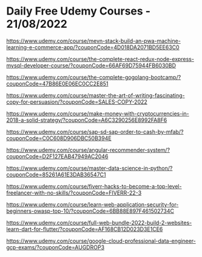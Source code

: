 # Daily Free Udemy Courses - 21/08/2022

https://www.udemy.com/course/mevn-stack-build-an-pwa-machine-learning-e-commerce-app/?couponCode=4D018DA2071BD5EE63C0
https://www.udemy.com/course/the-complete-react-redux-node-express-mysql-developer-course/?couponCode=66AF69D75944FB6030BD
https://www.udemy.com/course/the-complete-gogolang-bootcamp/?couponCode=47B86E0E06EC0CC2E851
https://www.udemy.com/course/master-the-art-of-writing-fascinating-copy-for-persuasion/?couponCode=SALES-COPY-2022
https://www.udemy.com/course/make-money-with-cryptocurrencies-in-2018-a-solid-strategy/?couponCode=A6C3290256E8992FA8F6
https://www.udemy.com/course/sap-sd-sap-order-to-cash-by-mfab/?couponCode=C0C608D906DBC50B394E
https://www.udemy.com/course/angular-recommender-system/?couponCode=D2F127EAB47949AC2046
https://www.udemy.com/course/master-data-science-in-python/?couponCode=85261A61E3DAB36547C1
https://www.udemy.com/course/fiverr-hacks-to-become-a-top-level-freelancer-with-no-skills/?couponCode=FIVERR-22-3
https://www.udemy.com/course/learn-web-application-security-for-beginners-owasp-top-10/?couponCode=6BB88E897F461502734C
https://www.udemy.com/course/full-web-bundle-2022-build-2-websites-learn-dart-for-flutter/?couponCode=AF168CB12D023D3E1CE6
https://www.udemy.com/course/google-cloud-professional-data-engineer-gcp-exams/?couponCode=AUGDROP3
